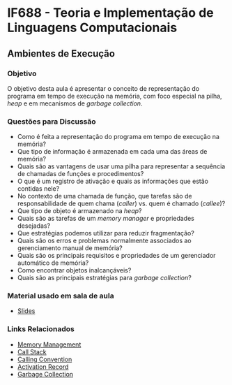 # IF688 - Teoria e Implementação de Linguagens Computacionais

## Ambientes de Execução

### Objetivo

O objetivo desta aula é apresentar o conceito de representação do programa em tempo de execução na memória, com foco especial na pilha, _heap_ e em mecanismos de _garbage collection_. 


### Questões para Discussão

- Como é feita a representação do programa em tempo de execução na memória?
- Que tipo de informação é armazenada em cada uma das áreas de memória? 
- Quais são as vantagens de usar uma pilha para representar a sequência de chamadas de funções e procedimentos?
- O que é um registro de ativação e quais as informações que estão contidas nele?
- No contexto de uma chamada de função, que tarefas são de responsabilidade de quem chama (_caller_) vs. quem é chamado (_callee_)?
- Que tipo de objeto é armazenado na _heap_?
- Quais são as tarefas de um _memory manager_ e propriedades desejadas?
- Que estratégias podemos utilizar para reduzir fragmentação?
- Quais são os erros e problemas normalmente associados ao gerenciamento manual de memória?
- Quais são os principais requisitos e propriedades de um gerenciador automático de memória?
- Como encontrar objetos inalcançáveis?
- Quais são as principais estratégias para _garbage collection_?


### Material usado em sala de aula

- [Slides](https://drive.google.com/file/d/1CPY5QrYVnspzXr-gY_otRBmHGkcHZDbE/view?authuser=0&usp=classroom_web)

### Links Relacionados

- [Memory Management](https://en.wikipedia.org/wiki/Memory_management)
- [Call Stack](https://en.wikipedia.org/wiki/Call_stack)
- [Calling Convention](https://en.wikipedia.org/wiki/Calling_convention)
- [Activation Record](http://wiki.c2.com/?ActivationRecord)
- [Garbage Collection](https://en.wikipedia.org/wiki/Garbage_collection_(computer_science))